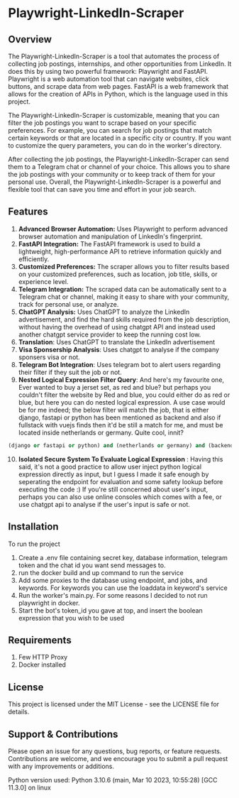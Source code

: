 # Playwright-LinkedIn-Scraper


## Overview

The Playwright-LinkedIn-Scraper is a tool that automates the process of collecting job postings, internships, and other opportunities from LinkedIn. It does this by using two powerful framework: Playwright and FastAPI. Playwright is a web automation tool that can navigate websites, click buttons, and scrape data from web pages. FastAPI is a web framework that allows for the creation of APIs in Python, which is the language used in this project.

The Playwright-LinkedIn-Scraper is customizable, meaning that you can filter the job postings you want to scrape based on your specific preferences. For example, you can search for job postings that match certain keywords or that are located in a specific city or country. If you want to customize the query parameters, you can do in the worker's directory.

After collecting the job postings, the Playwright-LinkedIn-Scraper can send them to a Telegram chat or channel of your choice. This allows you to share the job postings with your community or to keep track of them for your personal use. Overall, the Playwright-LinkedIn-Scraper is a powerful and flexible tool that can save you time and effort in your job search.



## Features

1. **Advanced Browser Automation:** Uses Playwright to perform advanced browser automation and manipulation of LinkedIn's fingerprint.
2. **FastAPI Integration:** The FastAPI framework is used to build a lightweight, high-performance API to retrieve information quickly and efficiently.
3. **Customized Preferences:** The scraper allows you to filter results based on your customized preferences, such as location, job title, skills, or experience level.
4. **Telegram Integration:** The scraped data can be automatically sent to a Telegram chat or channel, making it easy to share with your community, track for personal use, or analyze.
5. **ChatGPT Analysis:** Uses ChatGPT to analyze the LinkedIn advertisement, and find the hard skills required from the job description, without having the overhead of using chatgpt API and instead used another chatgpt service provider to keep the running cost low.
6. **Translation**: Uses ChatGPT to translate the LinkedIn advertisement
7. **Visa Sponsership Analysis**: Uses chatgpt to analyse if the company sponsers visa or not.
8. **Telegram Bot Integration**: Uses telegram bot to alert users regarding their filter if they suit the job or not.
9. **Nested Logical Expression Filter Query**: And here's my favourite one, Ever wanted to buy a jerset set, as red and blue? but perhaps you couldn't filter the website by Red and blue, you could either do as red or blue, but here you can do nested logical expression. A use case would be for me indeed; the below filter will match the job, that is either django, fastapi or python has been mentioned as backend and also if fullstack with vuejs finds then it'd be still a match for me, and must be located inside netherlands or germany. Quite cool, innit?

```python 
(django or fastapi or python) and (netherlands or germany) and (backend or (fullstack and vuejs))
```

10. **Isolated Secure System To Evaluate Logical Expression** : Having this said, it's not a good practice to allow user inject python logical expression directly as input, but I guess I made it safe enough by seperating the endpoint for evaluation and some safety lookup before executing the code :) If you're still concerned about user's input, perhaps you can also use online consoles which comes with a fee, or use chatgpt api to analyse if the user's input is safe or not.



## Installation

To run the project
1. Create a .env file containing secret key, database information, telegram token and the chat id you want send messages to. 
2. run the docker build and up command to run the service
3. Add some proxies to the database using endpoint, and jobs, and keywords. For keywords you can use the loaddata in keyword's service
4. Run the worker's main.py. For some reasons I decided to not run playwright in docker.
5. Start the bot's token_id you gave at top, and insert the boolean expression that you wish to be used


## Requirements

1. Few HTTP Proxy
2. Docker installed

## License

This project is licensed under the MIT License - see the LICENSE file for details.

## Support & Contributions

Please open an issue for any questions, bug reports, or feature requests. Contributions are welcome, and we encourage you to submit a pull request with any improvements or additions.

Python version used: 
Python 3.10.6 (main, Mar 10 2023, 10:55:28) [GCC 11.3.0] on linux